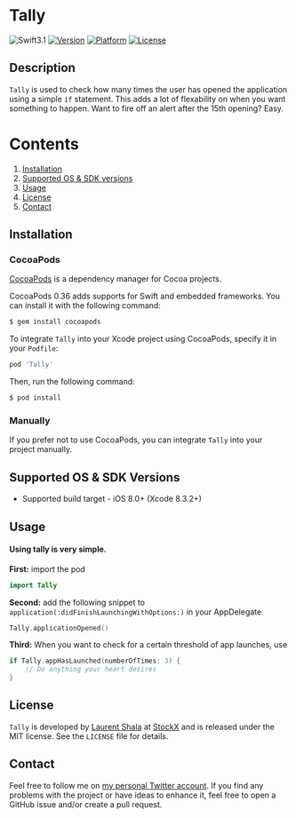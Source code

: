 # Tally

![Swift3.1](https://img.shields.io/badge/Swift-3.1-orange.svg?style=flat")
[![Version](https://img.shields.io/cocoapods/v/Tally.svg?style=flat)](http://cocoapods.org/pods/Tally)
[![Platform](https://img.shields.io/cocoapods/p/Tally.svg?style=flat)](http://cocoapods.org/pods/Tally)
[![License](https://img.shields.io/cocoapods/l/Tally.svg?style=flat)](http://cocoapods.org/pods/Tally)


Description
--------------

`Tally` is used to check how many times the user has opened the application using a
simple `if` statement. This adds a lot of flexability on when you want something to happen.
Want to fire off an alert after the 15th opening? Easy.


# Contents
1. [Installation](#installation)
2. [Supported OS & SDK versions](#supported-versions)
3. [Usage](#usage)
4. [License](#license)
5. [Contact](#contact)


<a name="installation"> Installation </a>
--------------

### CocoaPods

[CocoaPods](http://cocoapods.org) is a dependency manager for Cocoa projects.

CocoaPods 0.36 adds supports for Swift and embedded frameworks. You can install it with the following command:

```bash
$ gem install cocoapods
```

To integrate `Tally` into your Xcode project using CocoaPods, specify it in your `Podfile`:

```ruby
pod 'Tally'
```

Then, run the following command:

```bash
$ pod install
```

### Manually

If you prefer not to use CocoaPods, you can integrate `Tally` into your project manually.


<a name="supported-versions"> Supported OS & SDK Versions </a>
-----------------------------
* Supported build target - iOS 8.0+ (Xcode 8.3.2+)

<a name="usage"> Usage </a>
--------------
#### Using tally is very simple.
**First:** import the pod
```swift
import Tally
```
**Second:** add the following snippet to `application(:didFinishLaunchingWithOptions:)` in your AppDelegate
```swift
Tally.applicationOpened()
```

**Third:** When you want to check for a certain threshold of app launches, use
```swift
if Tally.appHasLaunched(numberOfTimes: 3) {
    // Do anything your heart desires
}
```

<a name="license"> License </a>
--------------

`Tally` is developed by [Laurent Shala](https://www.linkedin.com/in/laurentshala) at [StockX](https://stockx.com) and is released under the MIT license. See the `LICENSE` file for details.


<a name="contact"> Contact </a>
--------------

Feel free to follow me on [my personal Twitter account](https://twitter.com/laurentshala). If you find any problems with the project or have ideas to enhance it, feel free to open a GitHub issue and/or create a pull request.
